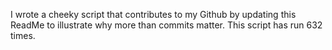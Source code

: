 I wrote a cheeky script that contributes to my Github by updating this ReadMe to illustrate why more than commits matter. This script has run 632 times.